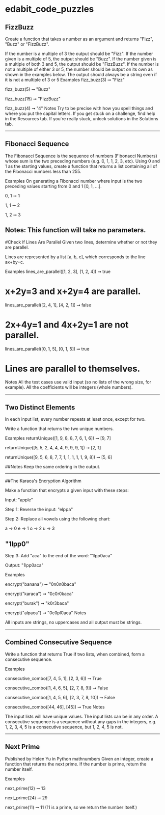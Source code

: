 # edabit_code_puzzles

## FizzBuzz

Create a function that takes a number as an argument and returns "Fizz", "Buzz" or "FizzBuzz".

If the number is a multiple of 3 the output should be "Fizz".
If the number given is a multiple of 5, the output should be "Buzz".
If the number given is a multiple of both 3 and 5, the output should be "FizzBuzz".
If the number is not a multiple of either 3 or 5, the number should be output on its own as shown in the examples below.
The output should always be a string even if it is not a multiple of 3 or 5
Examples
fizz_buzz(3) ➞ "Fizz"

fizz_buzz(5) ➞ "Buzz"

fizz_buzz(15) ➞ "FizzBuzz"

fizz_buzz(4) ➞ "4"
Notes
Try to be precise with how you spell things and where you put the capital letters.
If you get stuck on a challenge, find help in the Resources tab.
If you're really stuck, unlock solutions in the Solutions tab.

___
## Fibonacci Sequence
The Fibonacci Sequence is the sequence of numbers (Fibonacci Numbers) whose sum is the two preceding numbers (e.g. 0, 1, 1, 2, 3, etc). Using 0 and 1 as the starting values, create a function that returns a list containing all of the Fibonacci numbers less than 255.

Examples
On generating a Fibonacci number where input is the two preceding values starting from 0 and 1 [0, 1, ...].

0, 1 ➞ 1

1, 1 ➞ 2

1, 2 ➞ 3

Notes:
This function will take no parameters.
---

#Check If Lines Are Parallel
Given two lines, determine whether or not they are parallel.

Lines are represented by a list [a, b, c], which corresponds to the line ax+by=c.

Examples
lines_are_parallel([1, 2, 3], [1, 2, 4]) ➞ true
# x+2y=3 and x+2y=4 are parallel.

lines_are_parallel([2, 4, 1], [4, 2, 1]) ➞ false
# 2x+4y=1 and 4x+2y=1 are not parallel.

lines_are_parallel([0, 1, 5], [0, 1, 5]) ➞ true
# Lines are parallel to themselves.
Notes
All the test cases use valid input (so no lists of the wrong size, for example).
All the coefficients will be integers (whole numbers).

---

## Two Distinct Elements
In each input list, every number repeats at least once, except for two.

Write a function that returns the two unique numbers.

Examples
returnUnique([1, 9, 8, 8, 7, 6, 1, 6]) ➞ [9, 7]

returnUnique([5, 5, 2, 4, 4, 4, 9, 9, 9, 1]) ➞ [2, 1]

returnUnique([9, 5, 6, 8, 7, 7, 1, 1, 1, 1, 1, 9, 8]) ➞ [5, 6]

##Notes
Keep the same ordering in the output.

---

##The Karaca's Encryption Algorithm

Make a function that encrypts a given input with these steps:

Input: "apple"

Step 1: Reverse the input: "elppa"

Step 2: Replace all vowels using the following chart:

a => 0
e => 1
o => 2
u => 3

## "1lpp0"
Step 3: Add "aca" to the end of the word: "1lpp0aca"

Output: "1lpp0aca"

Examples

encrypt("banana") ➞ "0n0n0baca"

encrypt("karaca") ➞ "0c0r0kaca"

encrypt("burak") ➞ "k0r3baca"

encrypt("alpaca") ➞ "0c0pl0aca"
Notes

All inputs are strings, no uppercases and all output must be strings.

---
## Combined Consecutive Sequence

Write a function that returns True if two lists, when combined, form a consecutive sequence.

Examples

consecutive_combo([7, 4, 5, 1], [2, 3, 6]) ➞ True

consecutive_combo([1, 4, 6, 5], [2, 7, 8, 9]) ➞ False

consecutive_combo([1, 4, 5, 6], [2, 3, 7, 8, 10]) ➞ False

consecutive_combo([44, 46], [45]) ➞ True
Notes

The input lists will have unique values.
The input lists can be in any order.
A consecutive sequence is a sequence without any gaps in the integers, e.g. 1, 2, 3, 4, 5 is a consecutive sequence, but 1, 2, 4, 5 is not.

---
## Next Prime
Published by Helen Yu in Python
mathnumbers
Given an integer, create a function that returns the next prime. If the number is prime, return the number itself.

Examples

next_prime(12) ➞ 13

next_prime(24) ➞ 29

next_prime(11) ➞ 11
(11 is a prime, so we return the number itself.)
